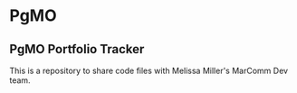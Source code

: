 # PgMO
<h2>PgMO Portfolio Tracker</h2>
This is a repository to share code files with Melissa Miller's MarComm Dev team.
